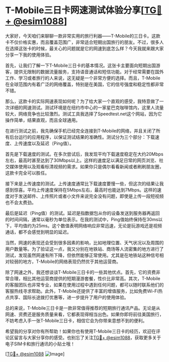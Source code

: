 # T-Mobile三日卡网速测试体验分享[[TG💪+ @esim1088](https://t.me/s/esim1088)]

大家好，今天咱们来聊聊一款非常实用的旅行利器——T-Mobile的三日卡。这款卡不仅价格实惠，而且覆盖范围广，非常适合短期出国旅行的朋友。不过，很多人在选择这张卡的时候，最关心的问题就是它的网速到底怎么样？今天我就来跟大家分享一下我的使用体验。

首先，让我们了解一下T-Mobile三日卡的基本情况。这张卡主要面向短期出国游客，提供无限制的数据流量服务，支持语音通话和短信功能。对于经常需要在国外工作、学习或者旅行的人来说，这无疑是一个非常方便的选择。而且，T-Mobile在全球范围内有着广泛的网络覆盖，特别是在美国，它的信号强度和稳定性都非常不错。

那么，这款卡的实际网速表现如何呢？为了给大家一个直观的感受，我特意做了一次详细的网速测试。测试环境是在纽约市中心的一家星巴克咖啡馆内，这里人流量较大，网络竞争也比较激烈。测试工具我选择了Speedtest.net这个网站，因为它操作简单，结果直观，而且全球通用。

在进行测试之前，我先确保手机已经完全连接到T-Mobile的网络，并且关闭了所有后台运行的应用程序，以保证测试结果的准确性。测试分为三个部分：下载速度、上传速度以及延迟（Ping值）。

首先是下载速度的测试。在多次尝试后，我发现平均下载速度稳定在大约20Mbps左右，最高时甚至达到了30Mbps以上。这样的速度足以满足日常的网页浏览、社交媒体使用以及观看标清视频的需求。如果你只是偶尔看看新闻或者刷刷朋友圈，这款卡完全可以胜任。

接下来是上传速度的测试。上传速度通常比下载速度要慢一些，但这次的结果让我感到惊喜。平均上传速度保持在5Mbps左右，最高时也能达到7Mbps。这样的速度对于发送邮件、上传照片或者小文件来说完全没有问题，即使是上传一段短视频也不会太费劲。

最后是延迟（Ping值）的测试。延迟是指数据包从你的设备发送到服务器再返回的时间间隔，通常以毫秒为单位表示。在我的测试中，Ping值始终保持在30ms以下，平均值约为25ms。这个数值表明网络响应非常迅速，无论是玩游戏还是视频通话，都不会感觉到明显的延迟。

当然，网速的表现还会受到很多因素的影响，比如地理位置、天气状况以及周围的用户数量等。为了验证这一点，我又分别在地铁站、商场等人流密集的地方进行了测试，发现虽然网速有所下降，但依然能够正常使用。尤其是在地铁站这种信号相对较弱的地方，T-Mobile的网络表现仍然优于其他运营商。

除了网速之外，我还想谈谈T-Mobile三日卡的一些其他优点。首先，它的资费非常合理，相比其他运营商提供的短期漫游套餐，性价比非常高。其次，T-Mobile的客服团队也非常专业，如果在使用过程中遇到任何问题，都可以随时联系他们的客服热线寻求帮助。此外，T-Mobile还提供了丰富的增值服务，比如免费Wi-Fi热点共享、国际长途拨打优惠等，进一步提升了用户的使用体验。

总的来说，T-Mobile三日卡是一款非常值得推荐的短期旅行通讯产品。无论是从网速、资费还是服务质量来看，它都表现得相当出色。如果你即将前往美国旅行，不妨考虑入手一张T-Mobile三日卡，相信它会为你带来意想不到的便利。

希望我的分享对你有所帮助！如果你也有使用T-Mobile三日卡的经历，欢迎在评论区留言与大家分享你的感受。也别忘了关注[TG💪+ @esim1088](https://t.me/s/esim1088)，获取更多关于电子SIM卡和旅行通讯的小贴士哦！

[[TG💪+ @esim1088](https://t.me/s/esim1088) ![Image](https://i.postimg.cc/4NQfJmqS/Snipaste-2025-05-13-00-14-12.png)]